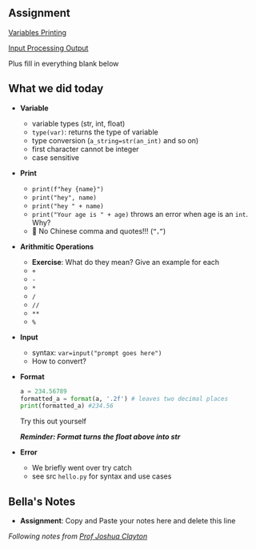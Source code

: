 ## Assignment
[Variables Printing](https://cs.nyu.edu/courses/spring25/CSCI-UA.0002-006/assignments/variables-printing/)

[Input Processing Output](https://cs.nyu.edu/courses/spring25/CSCI-UA.0002-006/assignments/input-processing-output/)

Plus fill in everything blank below

## What we did today
- **Variable**
  - variable types (str, int, float)
  - `type(var)`: returns the type of variable
  - type conversion (`a_string=str(an_int)` and so on)
  - first character cannot be integer
  - case sensitive
- **Print**
  - `print(f"hey {name}")`
  - `print("hey", name)`
  - `print("hey " + name)`
  - `print("Your age is " + age)` throws an error when age is an `int`. Why?
  - 🚫 No Chinese comma and quotes!!! (`“，”`)
- **Arithmitic Operations**
  - **Exercise**: What do they mean? Give an example for each
  - `+`
  - `-`
  - `*`
  - `/`
  - `//`
  - `**`
  - `%`
- **Input**
  - syntax: `var=input("prompt goes here")`
  - How to convert?
- **Format**
  ```py
  a = 234.56789
  formatted_a = format(a, '.2f') # leaves two decimal places
  print(formatted_a) #234.56
  ```
  Try this out yourself
  
  ***Reminder: Format turns the float above into str***
- **Error**
  - We briefly went over try catch
  - see src `hello.py` for syntax and use cases

## Bella's Notes
- **Assignment**: Copy and Paste your notes here and delete this line

*Following notes from [Prof Joshua Clayton](https://cs.nyu.edu/courses/spring25/CSCI-UA.0002-006/notes/)*


